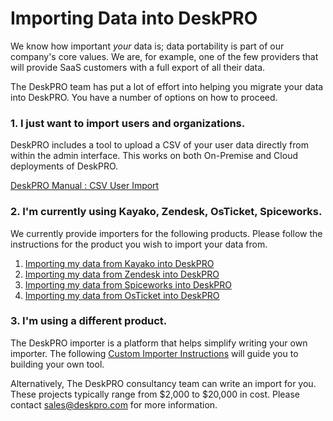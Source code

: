 # Importing Data into DeskPRO

We know how important *your* data is; data portability is part of our company's core values. We are, for example, one of the few providers that will provide SaaS customers with a full export of all their data.

The DeskPRO team has put a lot of effort into helping you migrate your data into DeskPRO. You have a number of options on how to proceed.

### 1. I just want to import users and organizations.

DeskPRO includes a tool to upload a CSV of your user data directly from within the admin interface. This works on both On-Premise and Cloud deployments of DeskPRO.

[DeskPRO Manual : CSV User Import](https://manuals.deskpro.com/html/admin/importing-data/csv-user-import.html)

### 2. I'm currently using Kayako, Zendesk, OsTicket, Spiceworks.

We currently provide importers for the following products. Please follow the instructions for the product you wish to import your data from.

 1. [Importing my data from Kayako into DeskPRO](https://github.com/DeskPRO/deskpro-importer-tools/blob/master/importers/kayako/README.md)
 2. [Importing my data from Zendesk into DeskPRO](https://github.com/DeskPRO/deskpro-importer-tools/blob/master/importers/zendesk/README.md)
 3. [Importing my data from Spiceworks into DeskPRO](https://github.com/DeskPRO/deskpro-importer-tools/blob/master/importers/spiceworks/README.md)
 4. [Importing my data from OsTicket into DeskPRO](https://github.com/DeskPRO/deskpro-importer-tools/blob/master/importers/osticket/README.md)
 
### 3. I'm using a different product.

The DeskPRO importer is a platform that helps simplify writing your own importer. The following [Custom Importer Instructions](https://github.com/DeskPRO/deskpro-importer-tools/blob/master/custom/README.md) will guide you to building your own tool.

Alternatively, The DeskPRO consultancy team can write an import for you. These projects typically range from $2,000 to $20,000 in cost. Please contact sales@deskpro.com for more information.
